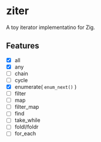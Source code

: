 # ziter

A toy iterator implementatino for Zig.

## Features

- [x] all
- [x] any
- [ ] chain
- [ ] cycle
- [x] enumerate( `enum_next()` )
- [ ] filter
- [ ] map
- [ ] filter_map
- [ ] find
- [ ] take_while
- [ ] foldl/foldr
- [ ] for_each
